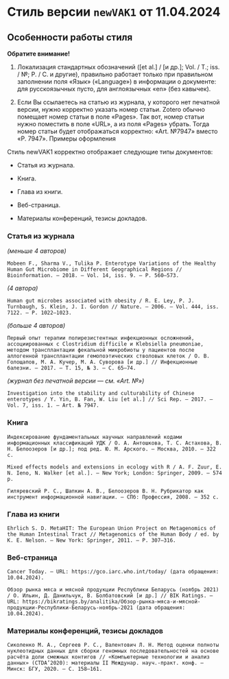 # Стиль версии `newVAK1` от 11.04.2024

## Особенности работы стиля

**Обратите внимание!**

1. Локализация стандартных обозначений ([et al.] / [и др.]; Vol. / Т.; iss. / №; P. / С. и другие), правильно работает только при правильном заполнении поля «Язык» («Language») в информации о документе: для русскоязычных пусто, для англоязычных «en» (без кавычек).

2. Если Вы ссылаетесь на статью из журнала, у которого нет печатной версии, нужно корректно указать номер статьи. Zotero обычно помещает номер статьи в поле «Pages». Так вот, номер статьи нужно поместить в поле «URL», а из поля «Pages» убрать. Тогда номер статьи будет отображаться корректно: «Art. №7947» вместо «P. 7947».
Примеры оформления

Стиль newVAK1 корректно отображает следующие типы документов:

- Статья из журнала.

- Книга.

- Глава из книги.

- Веб-страница.

- Материалы конференций, тезисы докладов.

### Статья из журнала

*(меньше 4 авторов)*

```
Mobeen F., Sharma V., Tulika P. Enterotype Variations of the Healthy Human Gut Microbiome in Different Geographical Regions // Bioinformation. – 2018. – Vol. 14, iss. 9. – P. 560–573.
```

*(4 автора)*

```
Human gut microbes associated with obesity / R. E. Ley, P. J. Turnbaugh, S. Klein, J. I. Gordon // Nature. – 2006. – Vol. 444, iss. 7122. – P. 1022–1023.
```

*(больше 4 авторов)*

```
Первый опыт терапии полирезистентных инфекционных осложнений, ассоциированных с Clostridium difficile и Klebsiella pneumoniae, методом трансплантации фекальной микробиоты у пациентов после аллогенной трансплантации гемопоэтических стволовых клеток / О. В. Голощапов, М. А. Кучер, М. А. Суворова [и др.] // Инфекционные балезни. – 2017. – Т. 15, № 3. – С. 65–74.
```

*(журнал без печатной версии — см. «Art. №»)*

```
Investigation into the stability and culturability of Chinese enterotypes / Y. Yin, B. Fan, W. Liu [et al.] // Sci Rep. – 2017. – Vol. 7, iss. 1. – Art. № 7947.
```

### Книга

```
Индексирование фундаментальных научных направлений кодами информационных классификаций УДК / О. А. Антошкова, Т. С. Астахова, В. Н. Белоозеров [и др.]; под ред. Ю. М. Арского. – Москва, 2010. – 322 с.
```

```
Mixed effects models and extensions in ecology with R / A. F. Zuur, E. N. Ieno, N. Walker [et al.]. – New York; London: Springer, 2009. – 574 p.
```

```
Гиляревский Р. С., Шапкин А. В., Белоозеров В. Н. Рубрикатор как инструмент информационной навигации. – СПб: Профессия, 2008. – 352 с.
```

### Глава из книги

```
Ehrlich S. D. MetaHIT: The European Union Project on Metagenomics of the Human Intestinal Tract // Metagenomics of the Human Body / ed. by K. E. Nelson. – New York: Springer, 2011. – P. 307–316.
```

### Веб-страница

```
Cancer Today. – URL: https://gco.iarc.who.int/today/ (дата обращения: 10.04.2024).
```

```
Обзор рынка мяса и мясной продукции Республики Беларусь (ноябрь 2021) / О. Ильин, Д. Данильчук, В. Болбатовский [и др.] // BIK Ratings. – URL: https://bikratings.by/analitika/Обзор-рынка-мяса-и-мясной-продукции-Республики-Беларусь-ноябрь-2021 (дата обращения: 10.04.2024).
```

### Материалы конференций, тезисы докладов

```
Сиколенко М. А., Сергеев Р. С., Валентович Л. Н. Метод оценки полноты нуклеотидных данных для сборки геномных последовательностей на основе расчёта доли смежных контигов // «Компьютерные технологии и анализ данных» (CTDA’2020): материалы II Междунар. науч.-практ. конф. – Минск: БГУ, 2020. – С. 158–161.
```
